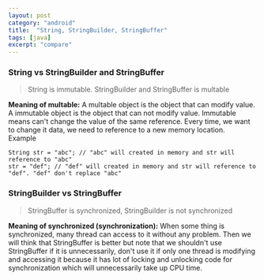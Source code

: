 ```yaml
---
layout: post
category: "android"
title:  "String, StringBuilder, StringBuffer"
tags: [java]
excerpt: "compare"
---
```



### String vs StringBuilder and StringBuffer
>String is immutable. StringBuilder and StringBuffer is multable   

**Meaning of multable:** A multable object is the object that can modify value. A immutable object is the object that can not modify value.
Immutable means can't change the value of the same reference. Every time, we want to change it data, we need to reference to a new memory location.   
Example
```
String str = "abc"; // "abc" will created in memory and str will reference to "abc" 
str = "def"; // "def" will created in memory and str will reference to "def". "def" don't replace "abc"
```
### StringBuilder vs StringBuffer
>StringBuffer is synchronized, StringBuilder is not synchronized  

**Meaning of synchronized (synchronization):** When some thing is synchronized, many thread can access to it without any problem.
Then we will think that StringBuffer is better but note that we shouldn't use StringBuffer if it is unnecessarily, don't use it if only one thread is modifying and accessing it because it has lot of locking and unlocking code for synchronization which will unnecessarily take up CPU time. 